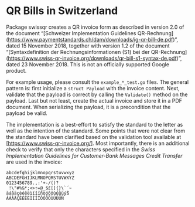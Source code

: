 # QR Bills in Switzerland

Package swissqr creates a QR invoice form as described in version 2.0
of the document “[Schweizer Implementation Guidelines QR-Rechnung]
(https://www.paymentstandards.ch/dam/downloads/ig-qr-bill-de.pdf)”,
dated 15 November 2018, together with version 1.2 of the document
“[Syntaxdefinition der Rechnungsinformationen (S1) bei der QR-Rechnung]
(https://www.swiss-qr-invoice.org/downloads/qr-bill-s1-syntax-de.pdf)”,
dated 23 November 2018. This is not an officially supported Google product.

For example usage, please consult the `example_*_test.go` files. The general
pattern is: first initialize a `struct Payload` with the invoice content. Next,
validate that the payload is correct by calling the `Validate()` method on the
payload. Last but not least, create the actual invoice and store it in a PDF
document. When serializing the payload, it is a precondition that the payload
be valid.

The implementation is a best-effort to satisfy the standard to the letter as
well as the intention of the standard. Some points that were not clear from the
standard have been clarified based on the validation tool available at
[https://www.swiss-qr-invoice.org/]. Most importantly, there is an additional
check to verify that only the characters specified in the _Swiss Implementation
Guidelines for Customer-Bank Messages Credit Transfer_ are used in the invoice:

```
abcdefghijklmnopqrstuvwxyz
ABCDEFGHIJKLMNOPQRSTUVWXYZ
0123456789.,:'+-/()?
 !\"#%&*;<>÷=@_$£[]{}\`´~
àáâäçèéêëìíîïñòóôöùúûüýß
ÀÁÂÄÇÈÉÊËÌÍÎÏÒÓÔÖÙÚÛÜÑ
```

